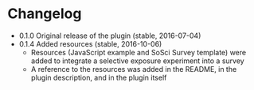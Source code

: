 # Changelog

* 0.1.0 Original release of the plugin (stable, 2016-07-04)
* 0.1.4 Added resources (stable, 2016-10-06)
  * Resources (JavaScript example and SoSci Survey template) were added to integrate a selective exposure experiment into a survey
  * A reference to the resources was added in the README, in the plugin description, and in the plugin itself
